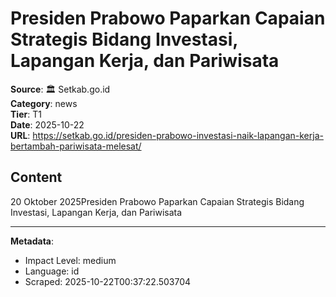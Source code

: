 # Presiden Prabowo Paparkan Capaian Strategis Bidang Investasi, Lapangan Kerja, dan Pariwisata

**Source**: 🏛️ Setkab.go.id  
**Category**: news  
**Tier**: T1  
**Date**: 2025-10-22  
**URL**: https://setkab.go.id/presiden-prabowo-investasi-naik-lapangan-kerja-bertambah-pariwisata-melesat/

## Content

20 Oktober 2025Presiden Prabowo Paparkan Capaian Strategis Bidang Investasi, Lapangan Kerja, dan Pariwisata

---

**Metadata**:
- Impact Level: medium
- Language: id
- Scraped: 2025-10-22T00:37:22.503704
